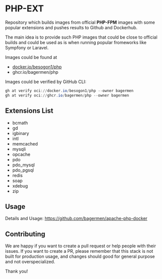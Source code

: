 # PHP-EXT
Repository which builds images from official **PHP-FPM** images with some popular extensions and pushes results to Github and Dockerhub.

The main idea is to provide such PHP images that could be close to official builds and could be used as is when running popular fromeworks like Sympfony or Laravel.

Images could be found at
* [docker.io/besogon1/php](https://hub.docker.com/repository/docker/besogon1/php)
* ghcr.io/bagermen/php

Images could be verified by GitHub CLI:
```powershell
gh at verify oci://docker.io/besogon1/php --owner bagermen
gh at verify oci://ghcr.io/bagermen/php --owner bagermen
```

## Extensions List
* bcmath
* gd
* igbinary
* intl
* memcached
* mysqli
* opcache
* pdo
* pdo_mysql
* pdo_pgsql
* redis
* soap
* xdebug
* zip

## Usage
Details and Usage: https://github.com/bagermen/apache-php-docker

## Contributing
We are happy if you want to create a pull request or help people with their issues. If you want to create a PR, please remember that this stack is not built for production usage, and changes should good for general purpose and not overspecialized.

Thank you!
